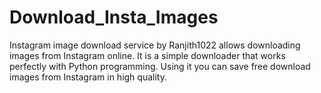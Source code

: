 # Download_Insta_Images
Instagram image download service by Ranjith1022 allows downloading images from Instagram online. It is a simple downloader that works perfectly with Python programming. Using it you can save free download images from Instagram in high quality.
